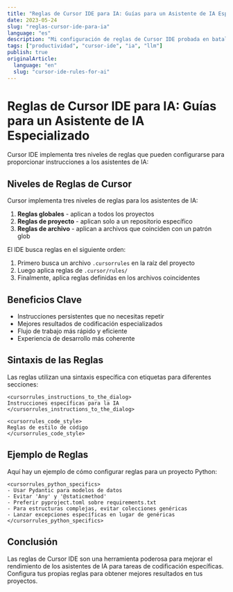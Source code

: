 ```yaml
---
title: "Reglas de Cursor IDE para IA: Guías para un Asistente de IA Especializado"
date: 2023-05-24
slug: "reglas-cursor-ide-para-ia"
language: "es"
description: "Mi configuración de reglas de Cursor IDE probada en batalla que mejora el rendimiento de codificación con IA."
tags: ["productividad", "cursor-ide", "ia", "llm"]
publish: true
originalArticle:
  language: "en"
  slug: "cursor-ide-rules-for-ai"
---
```


# Reglas de Cursor IDE para IA: Guías para un Asistente de IA Especializado

Cursor IDE implementa tres niveles de reglas que pueden configurarse para proporcionar instrucciones a los asistentes de IA:

## Niveles de Reglas de Cursor

Cursor implementa tres niveles de reglas para los asistentes de IA:

1. **Reglas globales** - aplican a todos los proyectos
2. **Reglas de proyecto** - aplican solo a un repositorio específico
3. **Reglas de archivo** - aplican a archivos que coinciden con un patrón glob

El IDE busca reglas en el siguiente orden:

1. Primero busca un archivo `.cursorrules` en la raíz del proyecto
2. Luego aplica reglas de `.cursor/rules/`
3. Finalmente, aplica reglas definidas en los archivos coincidentes

## Beneficios Clave

- Instrucciones persistentes que no necesitas repetir
- Mejores resultados de codificación especializados
- Flujo de trabajo más rápido y eficiente
- Experiencia de desarrollo más coherente

## Sintaxis de las Reglas

Las reglas utilizan una sintaxis específica con etiquetas para diferentes secciones:

```
<cursorrules_instructions_to_the_dialog>
Instrucciones específicas para la IA
</cursorrules_instructions_to_the_dialog>

<cursorrules_code_style>
Reglas de estilo de código
</cursorrules_code_style>
```

## Ejemplo de Reglas

Aquí hay un ejemplo de cómo configurar reglas para un proyecto Python:

```
<cursorrules_python_specifics>
- Usar Pydantic para modelos de datos
- Evitar 'Any' y '@staticmethod'
- Preferir pyproject.toml sobre requirements.txt
- Para estructuras complejas, evitar colecciones genéricas
- Lanzar excepciones específicas en lugar de genéricas
</cursorrules_python_specifics>
```

## Conclusión

Las reglas de Cursor IDE son una herramienta poderosa para mejorar el rendimiento de los asistentes de IA para tareas de codificación específicas. Configura tus propias reglas para obtener mejores resultados en tus proyectos. 